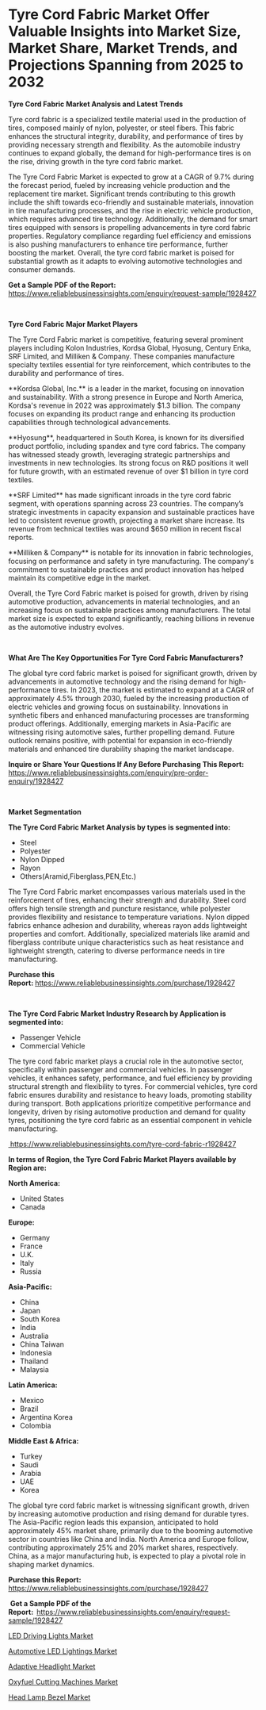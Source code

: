 <p><h1>Tyre Cord Fabric Market Offer Valuable Insights into Market Size, Market Share, Market Trends, and Projections Spanning from 2025 to 2032</h1></p><p><strong>Tyre Cord Fabric Market Analysis and Latest Trends</strong></p>
<p><p>Tyre cord fabric is a specialized textile material used in the production of tires, composed mainly of nylon, polyester, or steel fibers. This fabric enhances the structural integrity, durability, and performance of tires by providing necessary strength and flexibility. As the automobile industry continues to expand globally, the demand for high-performance tires is on the rise, driving growth in the tyre cord fabric market.</p><p>The Tyre Cord Fabric Market is expected to grow at a CAGR of 9.7% during the forecast period, fueled by increasing vehicle production and the replacement tire market. Significant trends contributing to this growth include the shift towards eco-friendly and sustainable materials, innovation in tire manufacturing processes, and the rise in electric vehicle production, which requires advanced tire technology. Additionally, the demand for smart tires equipped with sensors is propelling advancements in tyre cord fabric properties. Regulatory compliance regarding fuel efficiency and emissions is also pushing manufacturers to enhance tire performance, further boosting the market. Overall, the tyre cord fabric market is poised for substantial growth as it adapts to evolving automotive technologies and consumer demands.</p></p>
<p><strong>Get a Sample PDF of the Report:&nbsp;</strong> <a href="https://www.reliablebusinessinsights.com/enquiry/request-sample/1928427?utm_campaign=2738&utm_medium=2&utm_source=Github&utm_content=ia&utm_term=29032025&utm_id=tyre-cord-fabric">https://www.reliablebusinessinsights.com/enquiry/request-sample/1928427</a></p>
<p>&nbsp;</p>
<p><strong>Tyre Cord Fabric Major Market Players</strong></p>
<p><p>The Tyre Cord Fabric market is competitive, featuring several prominent players including Kolon Industries, Kordsa Global, Hyosung, Century Enka, SRF Limited, and Milliken & Company. These companies manufacture specialty textiles essential for tyre reinforcement, which contributes to the durability and performance of tires.</p><p>**Kordsa Global, Inc.** is a leader in the market, focusing on innovation and sustainability. With a strong presence in Europe and North America, Kordsa's revenue in 2022 was approximately $1.3 billion. The company focuses on expanding its product range and enhancing its production capabilities through technological advancements.</p><p>**Hyosung**, headquartered in South Korea, is known for its diversified product portfolio, including spandex and tyre cord fabrics. The company has witnessed steady growth, leveraging strategic partnerships and investments in new technologies. Its strong focus on R&D positions it well for future growth, with an estimated revenue of over $1 billion in tyre cord textiles.</p><p>**SRF Limited** has made significant inroads in the tyre cord fabric segment, with operations spanning across 23 countries. The company’s strategic investments in capacity expansion and sustainable practices have led to consistent revenue growth, projecting a market share increase. Its revenue from technical textiles was around $650 million in recent fiscal reports.</p><p>**Milliken & Company** is notable for its innovation in fabric technologies, focusing on performance and safety in tyre manufacturing. The company's commitment to sustainable practices and product innovation has helped maintain its competitive edge in the market.</p><p>Overall, the Tyre Cord Fabric market is poised for growth, driven by rising automotive production, advancements in material technologies, and an increasing focus on sustainable practices among manufacturers. The total market size is expected to expand significantly, reaching billions in revenue as the automotive industry evolves.</p></p>
<p>&nbsp;</p>
<p><strong>What Are The Key Opportunities For Tyre Cord Fabric Manufacturers?</strong></p>
<p><p>The global tyre cord fabric market is poised for significant growth, driven by advancements in automotive technology and the rising demand for high-performance tires. In 2023, the market is estimated to expand at a CAGR of approximately 4.5% through 2030, fueled by the increasing production of electric vehicles and growing focus on sustainability. Innovations in synthetic fibers and enhanced manufacturing processes are transforming product offerings. Additionally, emerging markets in Asia-Pacific are witnessing rising automotive sales, further propelling demand. Future outlook remains positive, with potential for expansion in eco-friendly materials and enhanced tire durability shaping the market landscape.</p></p>
<p><strong>Inquire or Share Your Questions If Any Before Purchasing This Report:</strong> <a href="https://www.reliablebusinessinsights.com/enquiry/pre-order-enquiry/1928427?utm_campaign=2738&utm_medium=2&utm_source=Github&utm_content=ia&utm_term=29032025&utm_id=tyre-cord-fabric">https://www.reliablebusinessinsights.com/enquiry/pre-order-enquiry/1928427</a></p>
<p>&nbsp;</p>
<p><strong>Market Segmentation</strong></p>
<p><strong>The Tyre Cord Fabric Market Analysis by types is segmented into:</strong></p>
<p><ul><li>Steel</li><li>Polyester</li><li>Nylon Dipped</li><li>Rayon</li><li>Others(Aramid,Fiberglass,PEN,Etc.)</li></ul></p>
<p><p>The Tyre Cord Fabric market encompasses various materials used in the reinforcement of tires, enhancing their strength and durability. Steel cord offers high tensile strength and puncture resistance, while polyester provides flexibility and resistance to temperature variations. Nylon dipped fabrics enhance adhesion and durability, whereas rayon adds lightweight properties and comfort. Additionally, specialized materials like aramid and fiberglass contribute unique characteristics such as heat resistance and lightweight strength, catering to diverse performance needs in tire manufacturing.</p></p>
<p><strong>Purchase this Report:&nbsp;</strong><a href="https://www.reliablebusinessinsights.com/purchase/1928427?utm_campaign=2738&utm_medium=2&utm_source=Github&utm_content=ia&utm_term=29032025&utm_id=tyre-cord-fabric">https://www.reliablebusinessinsights.com/purchase/1928427</a></p>
<p>&nbsp;</p>
<p><strong>The Tyre Cord Fabric Market Industry Research by Application is segmented into:</strong></p>
<p><ul><li>Passenger Vehicle</li><li>Commercial Vehicle</li></ul></p>
<p><p>The tyre cord fabric market plays a crucial role in the automotive sector, specifically within passenger and commercial vehicles. In passenger vehicles, it enhances safety, performance, and fuel efficiency by providing structural strength and flexibility to tyres. For commercial vehicles, tyre cord fabric ensures durability and resistance to heavy loads, promoting stability during transport. Both applications prioritize competitive performance and longevity, driven by rising automotive production and demand for quality tyres, positioning the tyre cord fabric as an essential component in vehicle manufacturing.</p></p>
<p><a href="https://www.reliablebusinessinsights.com/tyre-cord-fabric-r1928427?utm_campaign=2738&utm_medium=2&utm_source=Github&utm_content=ia&utm_term=29032025&utm_id=tyre-cord-fabric">&nbsp;https://www.reliablebusinessinsights.com/tyre-cord-fabric-r1928427</a></p>
<p><strong>In terms of Region, the Tyre Cord Fabric Market Players available by Region are:</strong></p>
<p>
    <p> <strong> North America: </strong>
        <ul>
            <li>United States</li>
            <li>Canada</li>
        </ul>
        </p> 
    <p> <strong> Europe: </strong>
        <ul>
            <li>Germany</li>
            <li>France</li>
            <li>U.K.</li>
            <li>Italy</li>
            <li>Russia</li>
        </ul>
        </p> 
    <p> <strong> Asia-Pacific: </strong>
        <ul>
            <li>China</li>
            <li>Japan</li>
            <li>South Korea</li>
            <li>India</li>
            <li>Australia</li>
            <li>China Taiwan</li>
            <li>Indonesia</li>
            <li>Thailand</li>
            <li>Malaysia</li>
        </ul>
        </p> 
    <p> <strong> Latin America: </strong>
        <ul>
            <li>Mexico</li>
            <li>Brazil</li>
            <li>Argentina Korea</li>
            <li>Colombia</li>
        </ul>
        </p> 
    <p> <strong> Middle East & Africa: </strong>
        <ul>
            <li>Turkey</li>
            <li>Saudi</li>
            <li>Arabia</li>
            <li>UAE</li>
            <li>Korea</li>
        </ul>
    </p>
    </p>
<p><p>The global tyre cord fabric market is witnessing significant growth, driven by increasing automotive production and rising demand for durable tyres. The Asia-Pacific region leads this expansion, anticipated to hold approximately 45% market share, primarily due to the booming automotive sector in countries like China and India. North America and Europe follow, contributing approximately 25% and 20% market shares, respectively. China, as a major manufacturing hub, is expected to play a pivotal role in shaping market dynamics.</p></p>
<p><strong>Purchase this Report: </strong><a href="https://www.reliablebusinessinsights.com/purchase/1928427?utm_campaign=2738&utm_medium=2&utm_source=Github&utm_content=ia&utm_term=29032025&utm_id=tyre-cord-fabric">https://www.reliablebusinessinsights.com/purchase/1928427</a></p>
<p>&nbsp;<strong>Get a Sample PDF of the Report:&nbsp;&nbsp;</strong><a href="https://www.reliablebusinessinsights.com/enquiry/request-sample/1928427?utm_campaign=2738&utm_medium=2&utm_source=Github&utm_content=ia&utm_term=29032025&utm_id=tyre-cord-fabric">https://www.reliablebusinessinsights.com/enquiry/request-sample/1928427</a></p>
<p><strong></strong></p>
<p><p><a href="https://github.com/ngozudapshi/Market-Research-Report-List-1/blob/main/led-driving-lights-market.md?utm_campaign=2738&utm_medium=2&utm_source=Github&utm_content=ia&utm_term=29032025&utm_id=tyre-cord-fabric">LED Driving Lights Market</a></p><p><a href="https://github.com/scaseiargas/Market-Research-Report-List-1/blob/main/automotive-led-lightings-market.md?utm_campaign=2738&utm_medium=2&utm_source=Github&utm_content=ia&utm_term=29032025&utm_id=tyre-cord-fabric">Automotive LED Lightings Market</a></p><p><a href="https://github.com/vitrilaoire/Market-Research-Report-List-1/blob/main/adaptive-headlight-market.md?utm_campaign=2738&utm_medium=2&utm_source=Github&utm_content=ia&utm_term=29032025&utm_id=tyre-cord-fabric">Adaptive Headlight Market</a></p><p><a href="https://github.com/ovtkosle/Market-Research-Report-List-1/blob/main/oxyfuel-cutting-machines-market.md?utm_campaign=2738&utm_medium=2&utm_source=Github&utm_content=ia&utm_term=29032025&utm_id=tyre-cord-fabric">Oxyfuel Cutting Machines Market</a></p><p><a href="https://github.com/nabadeneme/Market-Research-Report-List-1/blob/main/head-lamp-bezel-market.md?utm_campaign=2738&utm_medium=2&utm_source=Github&utm_content=ia&utm_term=29032025&utm_id=tyre-cord-fabric">Head Lamp Bezel Market</a></p></p>